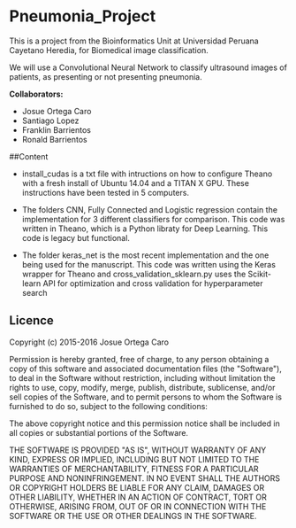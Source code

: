 # Pneumonia_Project

This is a project from the Bioinformatics Unit at Universidad Peruana Cayetano Heredia, for Biomedical image classification.

We will use a Convolutional Neural Network to classify ultrasound images of patients, as presenting or not presenting pneumonia.


**Collaborators:**
 * Josue Ortega Caro 
 * Santiago Lopez 
 * Franklin Barrientos 
 * Ronald Barrientos 


##Content

* install_cudas is a txt file with intructions on how to configure Theano with a fresh install of Ubuntu 14.04 and a TITAN X GPU. These instructions have been tested in 5 computers.

* The folders CNN, Fully Connected and Logistic regression contain the implementation for 3 different classifiers for comparison. This code was written in Theano, which is a Python libraty for Deep Learning. This code is legacy but functional.

* The folder keras_net is the most recent implementation and the one being used for the manuscript. This code was written using the Keras wrapper for Theano and cross_validation_sklearn.py uses the Scikit-learn API for optimization and cross validation for hyperparameter search


## Licence

Copyright (c) 2015-2016 Josue Ortega Caro

Permission is hereby granted, free of charge, to any person obtaining a copy of this software and associated documentation files (the "Software"), to deal in the Software without restriction, including without limitation the rights to use, copy, modify, merge, publish, distribute, sublicense, and/or sell copies of the Software, and to permit persons to whom the Software is furnished to do so, subject to the following conditions:

The above copyright notice and this permission notice shall be included in all copies or substantial portions of the Software.

THE SOFTWARE IS PROVIDED "AS IS", WITHOUT WARRANTY OF ANY KIND, EXPRESS OR IMPLIED, INCLUDING BUT NOT LIMITED TO THE WARRANTIES OF MERCHANTABILITY, FITNESS FOR A PARTICULAR PURPOSE AND NONINFRINGEMENT. IN NO EVENT SHALL THE AUTHORS OR COPYRIGHT HOLDERS BE LIABLE FOR ANY CLAIM, DAMAGES OR OTHER LIABILITY, WHETHER IN AN ACTION OF CONTRACT, TORT OR OTHERWISE, ARISING FROM, OUT OF OR IN CONNECTION WITH THE SOFTWARE OR THE USE OR OTHER DEALINGS IN THE SOFTWARE.
